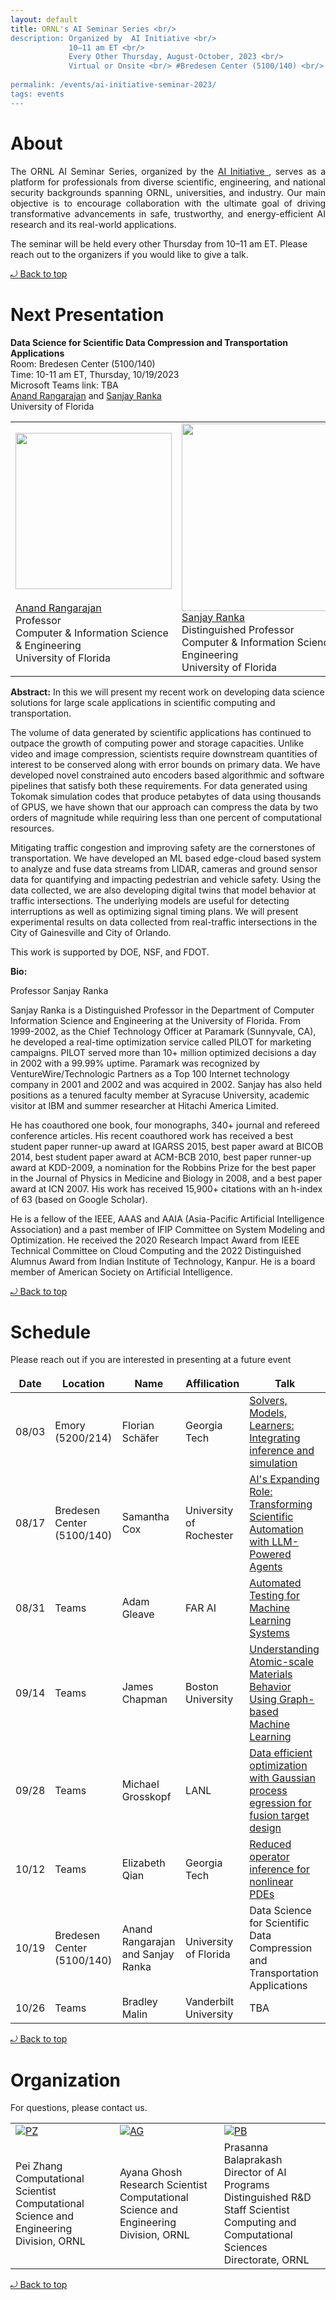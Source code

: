```yaml
---
layout: default
title: ORNL's AI Seminar Series <br/> 
description: Organized by  AI Initiative <br/>
             10–11 am ET <br/> 
             Every Other Thursday, August-October, 2023 <br/> 
             Virtual or Onsite <br/> #Bredesen Center (5100/140) <br/>
             
permalink: /events/ai-initiative-seminar-2023/
tags: events
---
```

 
# About

<p align="justify">
The ORNL AI Seminar Series, organized by the <a href="https://www.ornl.gov/ai-initiative"> AI Initiative </a>,  serves as a platform for professionals from diverse scientific, engineering, and national security backgrounds spanning ORNL, universities, and industry. Our main objective is to encourage collaboration with the ultimate goal of driving transformative advancements in safe, trustworthy, and energy-efficient AI research and its real-world applications.

The seminar will be held every other Thursday from 10–11 am ET. Please reach out to the organizers if you would like to give a talk.
</p> 
<a href="#top"> &#10558; Back to top</a>

# Next Presentation

**Data Science for Scientific Data Compression and Transportation Applications**
<br>Room: Bredesen Center (5100/140)<br> Time: 10-11 am ET, Thursday, 10/19/2023 <br>Microsoft Teams link: TBA<br>
 <a href="https://www.cise.ufl.edu/~anand/">Anand Rangarajan</a> and <a href="https://sanjayranka.com/"> Sanjay Ranka </a><br>
University of Florida

|         |        |
| -------------- | -------------- |
|<a href="https://www.cise.ufl.edu/~anand/"><img src="https://www.cise.ufl.edu/~anand/Images/Anand_studio_crop.gif" height="250"/></a><br><br><a href="https://www.cise.ufl.edu/~anand/">Anand Rangarajan</a> <br> Professor <br> Computer & Information Science & Engineering <br> University of Florida |<a href="https://sanjayranka.com/"><img src="https://sanjayranka.com/wp-content/uploads/2021/02/SanjayRanka-400x602.jpg" height="300"/></a><br><a href="https://sanjayranka.com/">Sanjay Ranka</a><br> Distinguished Professor<br>Computer & Information Science & Engineering <br> University of Florida|



**Abstract:** 
In this we will present my recent work on developing data science solutions for large scale applications in scientific computing and transportation.

The volume of data generated by scientific applications has continued to outpace the growth of computing power and storage capacities. Unlike video and image compression, scientists require downstream quantities of interest to be conserved along with error bounds on primary data. We have developed novel constrained auto encoders based algorithmic and software pipelines that satisfy both these requirements. For data generated using Tokomak simulation codes that produce petabytes of data using thousands of GPUS, we have shown that our approach can compress the data by two orders of magnitude while requiring less than one percent of computational resources.

Mitigating traffic congestion and improving safety are the cornerstones of transportation. We have developed an ML based edge-cloud based system to analyze and fuse data streams from LIDAR, cameras and ground sensor data for quantifying and impacting pedestrian and vehicle safety. Using the data collected, we are also developing digital twins that model behavior at traffic intersections. The underlying models are useful for detecting interruptions as well as optimizing signal timing plans. We will present experimental results on data collected from real-traffic intersections in the City of Gainesville and City of Orlando.

This work is supported by DOE, NSF, and FDOT.

**Bio:** 

Professor Sanjay Ranka 

Sanjay Ranka is a Distinguished Professor in the Department of Computer Information Science and Engineering at the University of Florida. From 1999-2002, as the Chief Technology Officer at Paramark (Sunnyvale, CA), he developed a real-time optimization service called PILOT for marketing campaigns. PILOT served more than 10+ million optimized decisions a day in 2002 with a 99.99% uptime. Paramark was recognized by VentureWire/Technologic Partners as a Top 100 Internet technology company in 2001 and 2002 and was acquired in 2002. Sanjay has also held positions as a tenured faculty member at Syracuse University, academic visitor at IBM and summer researcher at Hitachi America Limited.

He has coauthored one book, four monographs, 340+ journal and refereed conference articles. His recent coauthored work has received a best student paper runner-up award at IGARSS 2015, best paper award at BICOB 2014, best student paper award at ACM-BCB 2010, best paper runner-up award at KDD-2009, a nomination for the Robbins Prize for the best paper in the Journal of Physics in Medicine and Biology in 2008, and a best paper award at ICN 2007. His work has received 15,900+ citations with an h-index of 63 (based on Google Scholar).

He is a fellow of the IEEE, AAAS and AAIA (Asia-Pacific Artificial Intelligence Association) and a past member of IFIP Committee on System Modeling and Optimization. He received the 2020 Research Impact Award from IEEE Technical Committee on Cloud Computing and the 2022 Distinguished Alumnus Award from Indian Institute of Technology, Kanpur. He is a board member of American Society on Artificial Intelligence.

<a href="#top"> &#10558; Back to top</a>

# Schedule 

Please reach out if you are interested in presenting at a future event

|      Date      |      Location  |     Name      |  Affilication |   Talk   |
| -------------- | -------------- |-------------- |-------------- |-------------- |
| 08/03| Emory (5200/214)| Florian Schäfer | Georgia Tech | [Solvers, Models, Learners: Integrating inference and simulation](https://ornl-my.sharepoint.com/:v:/g/personal/tj9_ornl_gov/EcqgjB55LZ5JonR61U7bnzgBJQWiAoyqjEUQBpXrop_KMw)|
| 08/17| Bredesen Center (5100/140)| Samantha Cox | University of Rochester | [AI's Expanding Role: Transforming Scientific Automation with LLM-Powered Agents](https://ornl-my.sharepoint.com/:v:/g/personal/tj9_ornl_gov/ET-ASOFb2BRErdJb5AOjWYoBhfCIIri-FP8lXDvtJzLy6A) |
| 08/31| Teams| Adam Gleave| FAR AI | [Automated Testing for Machine Learning Systems](https://ornl-my.sharepoint.com/:v:/g/personal/tj9_ornl_gov/ER7a32f7de5IsOB2KetusHIBp7L4aGdtcBvd55ey8Kt2QQ)|
| 09/14 |Teams| James Chapman|Boston University|[Understanding Atomic-scale Materials Behavior Using Graph-based Machine Learning](https://ornl-my.sharepoint.com/:v:/g/personal/tj9_ornl_gov/Eb12f9I8ucdPjOlLSGV2xlcBSJ-BO32U5JNIL7WgsQfvDg)|
| 09/28 |Teams| Michael Grosskopf|LANL|[Data efficient optimization with Gaussian process egression for fusion target design](https://ornl-my.sharepoint.com/:v:/g/personal/tj9_ornl_gov/EWyZqYZTjttAhR7QhC2dSE8BqeFyPYBcLftGoVZptHNdfQ)|
| 10/12 |Teams| Elizabeth Qian|Georgia Tech|[Reduced operator inference for nonlinear PDEs](https://ornl-my.sharepoint.com/:v:/g/personal/tj9_ornl_gov/EYpWCAdY0RdClz0AWNz0B7cBkctBc18SbWFrk83g00IA5A)|
| 10/19 |Bredesen Center (5100/140)| Anand Rangarajan and Sanjay Ranka|University of Florida|Data Science for Scientific Data Compression and Transportation Applications|
| 10/26 |Teams|Bradley Malin|Vanderbilt University|TBA|

<a href="#top"> &#10558; Back to top</a>


# Organization

For questions, please contact us.
<style>
td, th {
   border: none!important;
}
</style>
|         |        |             |
| -------------- | -------------- | -------------- |
| <a href="https://www.ornl.gov/staff-profile/pei-zhang">![PZ](https://www.ornl.gov/sites/default/files/styles/staff_profile_image_style/public/2022-04/Pei.jpeg?h=0f2f523a&itok=WzxCnpTj)</a>|<a href="https://www.ornl.gov/staff-profile/ayana-ghosh">![AG](https://www.ornl.gov/sites/default/files/styles/staff_profile_image_style/public/2021-03/Screen%20Shot%202021-03-25%20at%201.30.23%20PM.png?h=f85fc757&itok=J_MSjMUD)</a>    |<a href="https://www.ornl.gov/staff-profile/prasanna-balaprakash">![PB](https://www.ornl.gov/sites/default/files/styles/staff_profile_image_style/public/2023-03/BalaprakashProfile_0.jpg?h=17644140&itok=AYUSlKCG)</a>    |
|Pei Zhang  <br> Computational Scientist <br> Computational Science and Engineering Division, ORNL| Ayana Ghosh <br> Research Scientist <br> Computational Science and Engineering Division, ORNL|Prasanna Balaprakash<br> Director of AI Programs <br> Distinguished R&D Staff Scientist<br> Computing and Computational Sciences Directorate, ORNL|

<a href="#top"> &#10558; Back to top</a>
